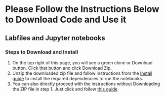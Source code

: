 # Please Follow the Instructions Below to Download Code and Use it

## Labfiles and Jupyter notebooks

### Steps to Download and Install

1. On the top right of this page, you will see a green clone or Download button. Click that button and click Download Zip.
2.  Unzip the downloaded zip file and follow instructions from the [Install guide](install_guide.pdf) to  install the required dependencies to run the notebooks.
3.  You can also directly proceed with the instructions without Downloading the ZIP file in step 1. Just click and follow [this guide](install_guide.pdf)
